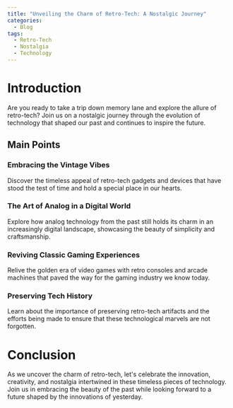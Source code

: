 ```yaml
---
title: "Unveiling the Charm of Retro-Tech: A Nostalgic Journey"
categories:
  - Blog
tags:
  - Retro-Tech
  - Nostalgia
  - Technology
---
```


# Introduction
Are you ready to take a trip down memory lane and explore the allure of retro-tech? Join us on a nostalgic journey through the evolution of technology that shaped our past and continues to inspire the future.

## Main Points
### Embracing the Vintage Vibes
Discover the timeless appeal of retro-tech gadgets and devices that have stood the test of time and hold a special place in our hearts.

### The Art of Analog in a Digital World
Explore how analog technology from the past still holds its charm in an increasingly digital landscape, showcasing the beauty of simplicity and craftsmanship.

### Reviving Classic Gaming Experiences
Relive the golden era of video games with retro consoles and arcade machines that paved the way for the gaming industry we know today.

### Preserving Tech History
Learn about the importance of preserving retro-tech artifacts and the efforts being made to ensure that these technological marvels are not forgotten.

# Conclusion
As we uncover the charm of retro-tech, let's celebrate the innovation, creativity, and nostalgia intertwined in these timeless pieces of technology. Join us in embracing the beauty of the past while looking forward to a future shaped by the innovations of yesterday.